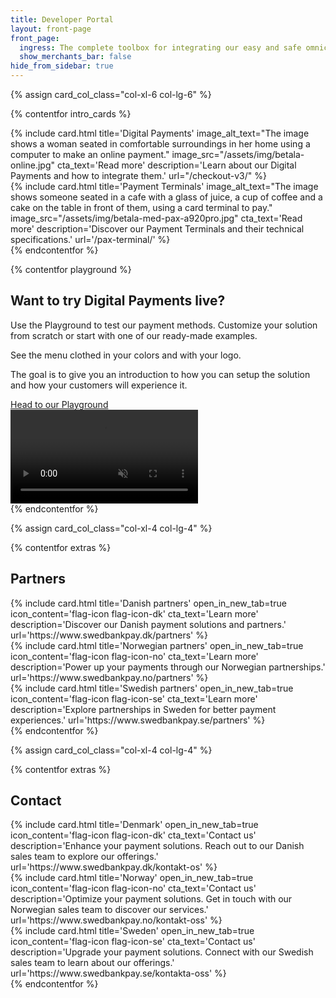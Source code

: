 ```yaml
---
title: Developer Portal
layout: front-page
front_page:
  ingress: The complete toolbox for integrating our easy and safe omnichannel payment solutions.
  show_merchants_bar: false
hide_from_sidebar: true
---
```


{% assign card_col_class="col-xl-6 col-lg-6" %}

{% contentfor intro_cards %}
  <div class="row">
    <div class="{{ card_col_class }}">
        {% include card.html title='Digital Payments'
        image_alt_text="The image shows a woman seated in comfortable surroundings in her home using a computer to make an online payment."
        image_src="/assets/img/betala-online.jpg"
        cta_text='Read more'
        description='Learn about our Digital Payments and how to integrate them.'
        url="/checkout-v3/"
        %}
    </div>
    <div class="{{ card_col_class }}">
        {% include card.html title='Payment Terminals'
        image_alt_text="The image shows someone seated in a cafe with a glass of juice, a cup of coffee and a cake on the table in front of them, using a card terminal to pay."
        image_src="/assets/img/betala-med-pax-a920pro.jpg"
        cta_text='Read more'
        description='Discover our Payment Terminals and their technical specifications.'
        url='/pax-terminal/'
        %}
    </div>
  </div>
{% endcontentfor %}

{% contentfor playground %}
  <div class="row slab mt-5 ml-0 mr-0">
    <div class="col-lg-7 pl-2 mb-2">
      <h2>Want to try Digital Payments live?</h2>
      <p>Use the Playground to test our payment methods. Customize your solution from scratch or start with one of our ready-made examples.</p>
      <p>See the menu clothed in your colors and with your logo.</p>
      <p>The goal is to give you an introduction to how you can setup the solution and how your customers will experience it.</p>
      <div class="mt-5">
        <a class="btn btn-primary playground-cta" target="_blank" href="https://playground.swedbankpay.com" type="button">Head to our Playground <i class="at-arrow-right ml-2" aria-hidden="true"></i></a>
      </div>
    </div>
    <div class="col-lg-5 pr-0 d-flex justify-content-end">
      <div class="video-container">
        <video loop autoplay muted><source src="/assets/mp4/Playground_2_Logo_Tall.mp4" type="video/mp4"></video>
      </div>
    </div>
  </div>
{% endcontentfor %}

{% assign card_col_class="col-xl-4 col-lg-4" %}

{% contentfor extras %}
  <h2 id="front-page-contact-partners" class="heading-line">Partners</h2>
  <div class="row mt-4">
    <div class="{{ card_col_class }}">
      {% include card.html
          title='Danish partners'
          open_in_new_tab=true
          icon_content='flag-icon flag-icon-dk'
          cta_text='Learn more'
          description='Discover our Danish payment solutions and partners.'
          url='https://www.swedbankpay.dk/partners'
      %}
    </div>
    <div class="{{ card_col_class }}">
      {% include card.html
          title='Norwegian partners'
          open_in_new_tab=true
          icon_content='flag-icon flag-icon-no'
          cta_text='Learn more'
          description='Power up your payments through our Norwegian partnerships.'
          url='https://www.swedbankpay.no/partners'
      %}
    </div>
    <div class="{{ card_col_class }}">
      {% include card.html
          title='Swedish partners'
          open_in_new_tab=true
          icon_content='flag-icon flag-icon-se'
          cta_text='Learn more'
          description='Explore partnerships in Sweden for better payment experiences.'
          url='https://www.swedbankpay.se/partners'
      %}
    </div>
  </div>
{% endcontentfor %}

{% assign card_col_class="col-xl-4 col-lg-4" %}

{% contentfor extras %}
  <h2 id="front-page-contact-partners" class="heading-line">Contact</h2>
  <div class="row mt-4">
    <div class="{{ card_col_class }}">
      {% include card.html
          title='Denmark'
          open_in_new_tab=true
          icon_content='flag-icon flag-icon-dk'
          cta_text='Contact us'
          description='Enhance your payment solutions. Reach out to our Danish sales team to explore our offerings.'
          url='https://www.swedbankpay.dk/kontakt-os'
      %}
    </div>
    <div class="{{ card_col_class }}">
      {% include card.html
          title='Norway'
          open_in_new_tab=true
          icon_content='flag-icon flag-icon-no'
          cta_text='Contact us'
          description='Optimize your payment solutions. Get in touch with our Norwegian sales team to discover our services.'
          url='https://www.swedbankpay.no/kontakt-oss'
      %}
    </div>
    <div class="{{ card_col_class }}">
      {% include card.html
          title='Sweden'
          open_in_new_tab=true
          icon_content='flag-icon flag-icon-se'
          cta_text='Contact us'
          description='Upgrade your payment solutions. Connect with our Swedish sales team to learn about our offerings.'
          url='https://www.swedbankpay.se/kontakta-oss'
      %}
    </div>
  </div>
{% endcontentfor %}
